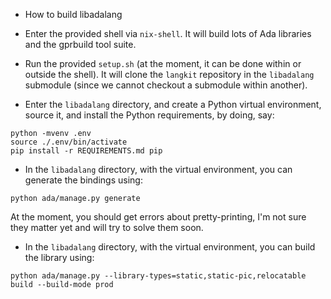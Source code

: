 * How to build libadalang

- Enter the provided shell via `nix-shell`.  It will build lots of Ada libraries
  and the gprbuild tool suite.

- Run the provided `setup.sh` (at the moment, it can be done within or outside
  the shell).  It will clone the `langkit` repository in the `libadalang`
  submodule (since we cannot checkout a submodule within another).

- Enter the `libadalang` directory, and create a Python virtual environment,
  source it, and install the Python requirements, by doing, say:

```
python -mvenv .env
source ./.env/bin/activate
pip install -r REQUIREMENTS.md pip
```

- In the `libadalang` directory, with the virtual environment, you can generate
  the bindings using:

```
python ada/manage.py generate
```

At the moment, you should get errors about pretty-printing, I'm not sure they
matter yet and will try to solve them soon.

- In the `libadalang` directory, with the virtual environment, you can build the
  library using:

```
python ada/manage.py --library-types=static,static-pic,relocatable build --build-mode prod
```
